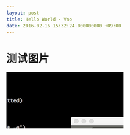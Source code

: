 ```yaml
---
layout: post
title: Hello World - Vno
date: 2016-02-16 15:32:24.000000000 +09:00
---
```


# 测试图片


![image1](media/15112354849538.jpg)


